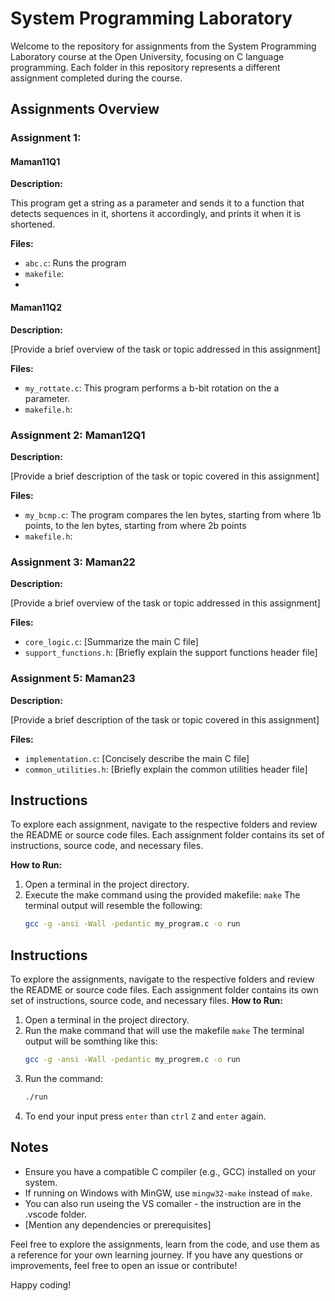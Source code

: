 # System Programming Laboratory

Welcome to the repository for assignments from the System Programming Laboratory course at the Open University, focusing on C language programming. Each folder in this repository represents a different assignment completed during the course.

## Assignments Overview

### Assignment 1: 
  #### Maman11Q1

  **Description:**

  This program get a string as a parameter and sends it to a function that detects sequences in it,
  shortens it accordingly, and prints it when it is shortened.

  **Files:**
  - `abc.c`: Runs the program
  - `makefile`:
  - 
  #### Maman11Q2

  **Description:**

  [Provide a brief overview of the task or topic addressed in this assignment]

  **Files:**
  - `my_rottate.c`: This program performs a b-bit rotation on the a parameter.
  - `makefile.h`:

### Assignment 2: Maman12Q1

**Description:**

[Provide a brief description of the task or topic covered in this assignment]

**Files:**
- `my_bcmp.c`: The program compares the len bytes, starting from where 1b points, to the len bytes, starting
  from where 2b points
- `makefile.h`:

### Assignment 3: Maman22

**Description:**

[Provide a brief overview of the task or topic addressed in this assignment]

**Files:**
- `core_logic.c`: [Summarize the main C file]
- `support_functions.h`: [Briefly explain the support functions header file]

### Assignment 5: Maman23

**Description:**

[Provide a brief description of the task or topic covered in this assignment]

**Files:**
- `implementation.c`: [Concisely describe the main C file]
- `common_utilities.h`: [Briefly explain the common utilities header file]

## Instructions

To explore each assignment, navigate to the respective folders and review the README or source code files. Each assignment folder contains its set of instructions, source code, and necessary files.

**How to Run:**
1. Open a terminal in the project directory.
2. Execute the make command using the provided makefile: `make`
   The terminal output will resemble the following:
   ```bash
   gcc -g -ansi -Wall -pedantic my_program.c -o run


## Instructions

To explore the assignments, navigate to the respective folders and review the README or source code files. Each assignment folder contains its own set of instructions, source code, and necessary files.
**How to Run:**
1. Open a terminal in the project directory.
2. Run the make command that will use the makefile ```make```
   The terminal output will be somthing like this:
   ```bash
   gcc -g -ansi -Wall -pedantic my_progrem.c -o run
   ```
3. Run the command:
   ```bash
   ./run
   ```
4. To end your input press `enter` than `ctrl` `Z` and `enter` again.

## Notes

- Ensure you have a compatible C compiler (e.g., GCC) installed on your system.
- If running on Windows with MinGW, use `mingw32-make` instead of `make`.
- You can also run useing the VS comailer - the  instruction are in the .vscode folder.
- [Mention any dependencies or prerequisites]

Feel free to explore the assignments, learn from the code, and use them as a reference for your own learning journey. If you have any questions or improvements, feel free to open an issue or contribute!

Happy coding!

